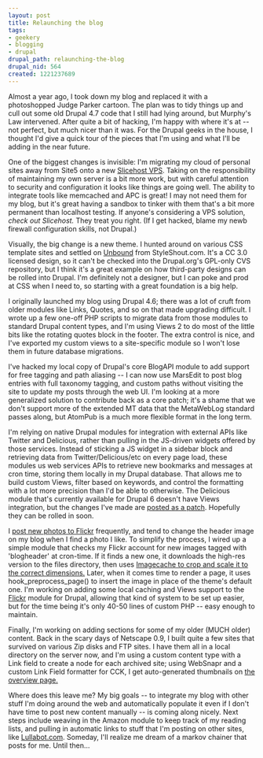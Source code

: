 ```yaml
--- 
layout: post
title: Relaunching the blog
tags: 
- geekery
- blogging
- drupal
drupal_path: relaunching-the-blog
drupal_nid: 564
created: 1221237689
---
```

Almost a year ago, I took down my blog and replaced it with a photoshopped Judge Parker cartoon. The plan was to tidy things up and cull out some old Drupal 4.7 code that I still had lying around, but Murphy's Law intervened. After quite a bit of hacking, I'm happy with where it's at -- not perfect, but much nicer than it was. For the Drupal geeks in the house, I thought I'd give a quick tour of the pieces that I'm using and what I'll be adding in the near future.
<!--break-->

One of the biggest changes is invisible: I'm migrating my cloud of personal sites away from Site5 onto a new <a href="http://www.slicehost.com">Slicehost VPS</a>. Taking on the responsibility of maintaining my own server is a bit more work, but with careful attention to security and configuration it looks like things are going well.  The ability to integrate tools like memcached and APC is great! I may not need them for my blog, but it's great having a sandbox to tinker with them that's a bit more permanent than localhost testing. If anyone's considering a VPS solution, <em>check out Slicehost.</em> They treat you right. (If I get hacked, blame my newb firewall configuration skills, not Drupal.)

Visually, the big change is a new theme. I hunted around on various CSS template sites and settled on <a href="http://www.styleshout.com/templates/preview/Unbound1-0/index.html?PHPSESSID=dd174ca9d7b273d84aa36206e32e28d5">Unbound</a> from StyleShout.com. It's a CC 3.0 licensed design, so it can't be checked into the Drupal.org's GPL-only CVS repository, but I think it's a great example on how third-party designs can be rolled into Drupal. I'm definitely not a designer, but I can poke and prod at CSS when I need to, so starting with a great foundation is a big help.

I originally launched my blog using Drupal 4.6; there was a lot of cruft from older modules like Links, Quotes, and so on that made upgrading difficult. I wrote up a few one-off PHP scripts to migrate data from those modules to standard Drupal content types, and I'm using Views 2 to do most of the little bits like the rotating quotes block in the footer. The extra control is nice, and I've exported my custom views to a site-specific module so I won't lose them in future database migrations.

I've hacked my local copy of Drupal's core BlogAPI module to add support for free tagging and path aliasing -- I can now use MarsEdit to post blog entries with full taxonomy tagging, and custom paths without visiting the site to update my posts through the web UI. I'm looking at a more generalized solution to contribute back as a core patch; it's a shame that we don't support more of the extended MT data that the MetaWebLog standard passes along, but AtomPub is a much more flexible format in the long term.

I'm relying on native Drupal modules for integration with external APIs like Twitter and Delicious, rather than pulling in the JS-driven widgets offered by those services. Instead of sticking a JS widget in a sidebar block and retrieving data from Twitter/Delicious/etc on every page load, these modules us web services APIs to retrieve new bookmarks and messages at cron time, storing them locally in my Drupal database. That allows me to build custom Views, filter based on keywords, and control the formatting with a lot more precision than I'd be able to otherwise. The Delicious module that's currently available for Drupal 6 doesn't have Views integration, but the changes I've made are <a href="http://drupal.org/node/290830">posted as a patch</a>. Hopefully they can be rolled in soon.

I <a href="http://www.flickr.com/photos/jeffeaton/"> post new photos to Flickr</a> frequently, and tend to change the header image on my blog when I find a photo I like. To simplify the process, I wired up a simple module that checks my Flickr account for new images tagged with 'blogheader' at cron-time. If it finds a new one, it downloads the high-res version to the files directory, then uses <a href="http://drupal.org/project/imagecache">Imagecache to crop and scale it to the correct dimensions.</a> Later, when it comes time to render a page, it uses hook_preprocess_page() to insert the image in place of the theme's default one. I'm working on adding some local caching and Views support to the <a href="http://druapl.org/project/flickr">Flickr</a> module for Drupal, allowing that kind of system to be set up easier, but for the time being it's only 40-50 lines of custom PHP -- easy enough to maintain.

Finally, I'm working on adding sections for some of my older (MUCH older) content. Back in the scary days of Netscape 0.9, I built quite a few sites that survived on various Zip disks and FTP sites. I have them all in a local directory on the server now, and I'm using a custom content type with a Link field to create a node for each archived site; using WebSnapr and a custom Link Field formatter for CCK, I get auto-generated thumbnails on <a href="http://jeff.viapositiva.net/old-sites">the overview page.</a>

Where does this leave me? My big goals -- to integrate my blog with other stuff I'm doing around the web and automatically populate it even if I don't have time to post new content manually -- is coming along nicely. Next steps include weaving in the Amazon module to keep track of my reading lists, and pulling in automatic links to stuff that I'm posting on other sites, like <a href="http://www.lullabot.com">Lullabot.com</a>. Someday, I'll realize me dream of a markov chainer that posts for me. Until then...
